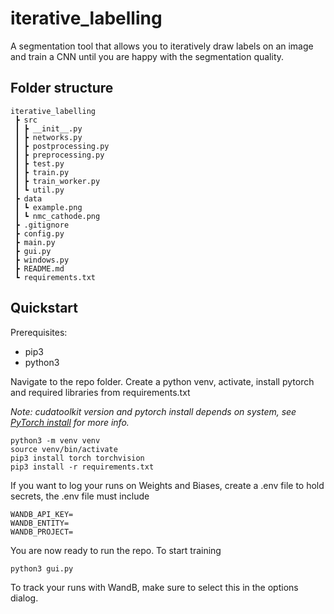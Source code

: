 # iterative_labelling

A segmentation tool that allows you to iteratively draw labels on an image and train a CNN until you are happy with the segmentation quality.

## Folder structure

```
iterative_labelling
 ┣ src
 ┃ ┣ __init__.py
 ┃ ┣ networks.py
 ┃ ┣ postprocessing.py
 ┃ ┣ preprocessing.py
 ┃ ┣ test.py
 ┃ ┣ train.py
 ┃ ┣ train_worker.py
 ┃ ┗ util.py
 ┣ data
 ┃ ┗ example.png
 ┃ ┗ nmc_cathode.png
 ┣ .gitignore
 ┣ config.py
 ┣ main.py
 ┣ gui.py
 ┣ windows.py
 ┣ README.md
 ┗ requirements.txt
```

## Quickstart

Prerequisites:

- pip3
- python3

Navigate to the repo folder. Create a python venv, activate, install pytorch and required libraries from requirements.txt

_Note: cudatoolkit version and pytorch install depends on system, see [PyTorch install](https://pytorch.org/get-started/locally/) for more info._

```
python3 -m venv venv
source venv/bin/activate
pip3 install torch torchvision
pip3 install -r requirements.txt
```

If you want to log your runs on Weights and Biases, create a .env file to hold secrets, the .env file must include

```
WANDB_API_KEY=
WANDB_ENTITY=
WANDB_PROJECT=
```

You are now ready to run the repo. To start training

```
python3 gui.py
```

To track your runs with WandB, make sure to select this in the options dialog.
